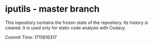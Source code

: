 # iputils - master branch

This repository contains the frozen state of the repository.
Its history is cleared. It is used only for static code
analysis with Codacy.

Commit Time: 1715616317
